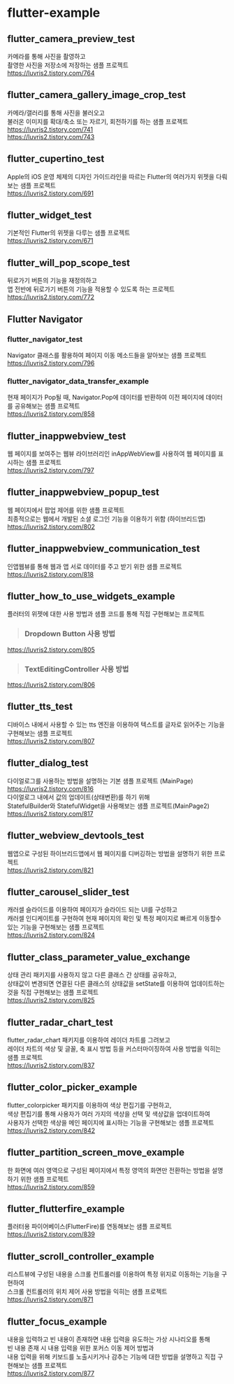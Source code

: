 # flutter-example

## flutter_camera_preview_test
카메라를 통해 사진을 촬영하고  
촬영한 사진을 저장소에 저장하는 샘플 프로젝트  
https://luvris2.tistory.com/764

## flutter_camera_gallery_image_crop_test
카메라/갤러리를 통해 사진을 불러오고  
불러온 이미지를 확대/축소 또는 자르기, 회전하기를 하는 샘플 프로젝트  
https://luvris2.tistory.com/741  
https://luvris2.tistory.com/743  

## flutter_cupertino_test
Apple의 iOS 운영 체제의 디자인 가이드라인을 따르는 Flutter의 여러가지 위젯을 다뤄보는 샘플 프로젝트  
https://luvris2.tistory.com/691  

## flutter_widget_test
기본적인 Flutter의 위젯을 다루는 샘플 프로젝트  
https://luvris2.tistory.com/671  

## flutter_will_pop_scope_test
뒤로가기 버튼의 기능을 재정의하고  
앱 전반에 뒤로가기 버튼의 기능을 적용할 수 있도록 하는 프로젝트  
https://luvris2.tistory.com/772  

## Flutter Navigator
### flutter_navigator_test
Navigator 클래스를 활용하여 페이지 이동 메소드들을 알아보는 샘플 프로젝트  
https://luvris2.tistory.com/796 
### flutter_navigator_data_transfer_example  
현재 페이지가 Pop될 때, Navigator.Pop에 데이터를 반환하여 이전 페이지에 데이터를 공유해보는 샘플 프로젝트  
https://luvris2.tistory.com/858  

## flutter_inappwebview_test
웹 페이지를 보여주는 웹뷰 라이브러리인 inAppWebView를 사용하여 웹 페이지를 표시하는 샘플 프로젝트  
https://luvris2.tistory.com/797  

## flutter_inappwebview_popup_test
웹 페이지에서 팝업 제어를 위한 샘플 프로젝트  
최종적으로는 웹에서 개발된 소셜 로그인 기능을 이용하기 위함 (하이브리드앱)  
https://luvris2.tistory.com/802  

## flutter_inappwebview_communication_test
인앱웹뷰를 통해 웹과 앱 서로 데이터를 주고 받기 위한 샘플 프로젝트  
https://luvris2.tistory.com/818  

## flutter_how_to_use_widgets_example
플러터의 위젯에 대한 사용 방법과 샘플 코드를 통해 직접 구현해보는 프로젝트  
> ### Dropdown Button 사용 방법  
https://luvris2.tistory.com/805  
> ### TextEditingController 사용 방법
https://luvris2.tistory.com/806  

## flutter_tts_test
디바이스 내에서 사용할 수 있는 tts 엔진을 이용하여 텍스트를 글자로 읽어주는 기능을 구현해보는 샘플 프로젝트  
https://luvris2.tistory.com/807  

## flutter_dialog_test
다이얼로그를 사용하는 방법을 설명하는 기본 샘플 프로젝트 (MainPage)  
https://luvris2.tistory.com/816  
다이얼로그 내에서 값의 업데이트(상태변환)를 하기 위해  
StatefulBuilder와 StatefulWidget을 사용해보는 샘플 프로젝트(MainPage2)  
https://luvris2.tistory.com/817  

## flutter_webview_devtools_test
웹앱으로 구성된 하이브리드앱에서 웹 페이지를 디버깅하는 방법을 설명하기 위한 프로젝트  
https://luvris2.tistory.com/821  

## flutter_carousel_slider_test  
캐러셀 슬라이드를 이용하여 페이지가 슬라이드 되는 UI를 구성하고  
캐러셀 인디케이트를 구현하여 현재 페이지의 확인 및 특정 페이지로 빠르게 이동할수 있는 기능을 구현해보는 샘플 프로젝트  
https://luvris2.tistory.com/824  

## flutter_class_parameter_value_exchange
상태 관리 패키지를 사용하지 않고 다른 클래스 간 상태를 공유하고,  
상태값이 변경되면 연결된 다른 클래스의 상태값을 setState를 이용하여 업데이트하는 것을 직접 구현해보는 샘플 프로젝트  
https://luvris2.tistory.com/825  

## flutter_radar_chart_test
flutter_radar_chart 패키지를 이용하여 레이더 차트를 그려보고  
레이더 차트의 색상 및 글꼴, 축 표시 방법 등을 커스터마이징하여 사용 방법을 익히는 샘플 프로젝트  
https://luvris2.tistory.com/837  

## flutter_color_picker_example  
flutter_colorpicker 패키지를 이용하여 색상 편집기를 구현하고,  
색상 편집기를 통해 사용자가 여러 가지의 색상을 선택 및 색상값을 업데이트하여  
사용자가 선택한 색상을 메인 페이지에 표시하는 기능을 구현해보는 샘플 프로젝트  
https://luvris2.tistory.com/842  

## flutter_partition_screen_move_example
한 화면에 여러 영역으로 구성된 페이지에서 특정 영역의 화면만 전환하는 방법을 설명하기 위한 샘플 프로젝트  
https://luvris2.tistory.com/859  

## flutter_flutterfire_example
플러터용 파이어베이스(FlutterFire)를 연동해보는 샘플 프로젝트  
https://luvris2.tistory.com/839  

## flutter_scroll_controller_example  
리스트뷰에 구성된 내용을 스크롤 컨트롤러를 이용하여 특정 위지로 이동하는 기능을 구현하여  
스크롤 컨트롤러의 위치 제어 사용 방법을 익히는 샘플 프로젝트  
https://luvris2.tistory.com/871  
  
## flutter_focus_example  
내용을 입력하고 빈 내용이 존재하면 내용 입력을 유도하는 가상 시나리오를 통해  
빈 내용 존재 시 내용 입력을 위한 포커스 이동 제어 방법과  
내용 입력을 위해 키보드를 노출시키거나 감추는 기능에 대한 방법을 설명하고 직접 구현해보는 샘플 프로젝트  
https://luvris2.tistory.com/877  
